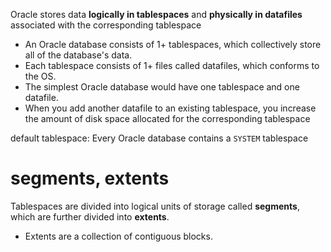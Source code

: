 Oracle stores data **logically in tablespaces** and **physically in datafiles** associated with the corresponding tablespace

- An Oracle database consists of 1+ tablespaces, which collectively store all of the database's data.
- Each tablespace consists of 1+ files called datafiles, which conforms to the OS.
- The simplest Oracle database would have one tablespace and one datafile.
- When you add another datafile to an existing tablespace, you increase the amount of disk space allocated for the corresponding tablespace

default tablespace: Every Oracle database contains a `SYSTEM` tablespace 

# segments, extents
Tablespaces are divided into logical units of storage called **segments**, which are further divided into **extents**. 
- Extents are a collection of contiguous blocks.
